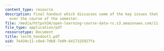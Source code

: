 ```yaml
---
content_type: resource
description: Final handout which discusses some of the key issues that have been raised
  over the course of the semester.
file: /media/https%3A/open-learning-course-data-rc.s3.amazonaws.com/11-947-new-century-cities-real-estate-digital-technology-and-design-fall-2004/7e434c11c6ed7db87e896417325927fa_lect6_handout1.pdf
file_type: application/pdf
resourcetype: Document
title: lect6_handout1.pdf
uid: 7e434c11-c6ed-7db8-7e89-6417325927fa
---
```

